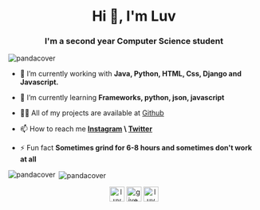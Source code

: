 <h1 align="center">Hi 👋, I'm Luv</h1>
<h3 align="center">I'm a second year Computer Science student</h3>

<p align="left"> <img src="https://komarev.com/ghpvc/?username=pandacover" alt="pandacover" /> </p>

- 🔭 I’m currently working with **Java, Python, HTML, Css, Django and Javascript.**

- 🌱 I’m currently learning **Frameworks, python, json, javascript**

- 👨‍💻 All of my projects are available at [Github](https://github.com/pandacover)

- 📫 How to reach me **[Instagram](https://instagram.com/flexaboi) \ [Twitter](https://twitter.com/well_um_ok)**

- ⚡ Fun fact **Sometimes grind for 6-8 hours and sometimes don't work at all**

<p><img align="left" src="https://github-readme-stats.vercel.app/api/top-langs/?username=pandacover&layout=compact&hide=html" alt="pandacover" /></p>

<p>&nbsp;<img align="center" src="https://github-readme-stats.vercel.app/api?username=pandacover&show_icons=true" alt="pandacover" /></p>

<p align="center">
<a href="https://stackoverflow.com/users/luv" target="blank"><img align="center" src="https://cdn.jsdelivr.net/npm/simple-icons@3.0.1/icons/stackoverflow.svg" alt="luv" height="30" width="30" /></a>
<a href="https://instagram.com/flexaboi" target="blank"><img align="center" src="https://cdn.jsdelivr.net/npm/simple-icons@3.0.1/icons/instagram.svg" alt="give.you.a.flex" height="30" width="30" /></a>
<a href="https://www.leetcode.com/luvmakin" target="blank"><img align="center" src="https://cdn.jsdelivr.net/npm/simple-icons@3.0.1/icons/leetcode.svg" alt="luvmakin" height="30" width="30" /></a>
</p>
